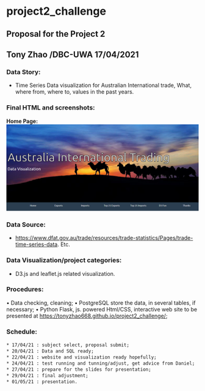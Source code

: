 # project2_challenge

## Proposal for the Project 2

## Tony Zhao /DBC-UWA  17/04/2021

### Data Story: 
* Time Series Data visualization for Australian International trade,
	       What, where from, where to, values in the past years. 

### Final HTML and screenshots:

**Home Page:**
![Home Page](images/Capture.PNG)
           
### Data Source: 

* https://www.dfat.gov.au/trade/resources/trade-statistics/Pages/trade-time-series-data. Etc.

### Data Visualization/project categories: 

* D3.js and leaflet.js related visualization. 

### Procedures:
•	Data checking, cleaning;
•	PostgreSQL store the data, in several tables, if necessary;
•	Python Flask, js. powered Html/CSS, interactive web site to be presented
    at https://tonyzhao668.github.io/project2_challenge/;

### Schedule: 
	* 17/04/21 : subject select, proposal submit;
	* 20/04/21 : Data and SQL ready;
	* 22/04/21 : website and visualization ready hopefully;
	* 24/04/21 : test running and tunning/adjust, get advice from Daniel;
	* 27/04/21 : prepare for the slides for presentation;
	* 29/04/21 : final adjustment;
	* 01/05/21 : presentation. 
